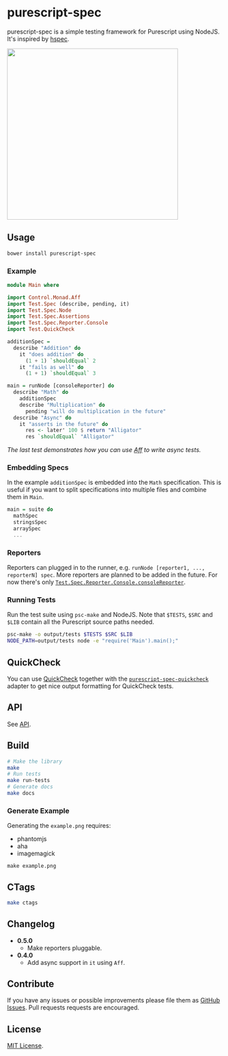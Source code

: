 # purescript-spec

purescript-spec is a simple testing framework for Purescript using NodeJS. It's
inspired by [hspec](http://hspec.github.io/).

<img src="https://raw.githubusercontent.com/owickstrom/purescript-spec/master/example.png" width="400" />

## Usage

```bash
bower install purescript-spec
```

### Example

```purescript
module Main where

import Control.Monad.Aff
import Test.Spec (describe, pending, it)
import Test.Spec.Node
import Test.Spec.Assertions
import Test.Spec.Reporter.Console
import Test.QuickCheck

additionSpec =
  describe "Addition" do
    it "does addition" do
      (1 + 1) `shouldEqual` 2
    it "fails as well" do
      (1 + 1) `shouldEqual` 3

main = runNode [consoleReporter] do
  describe "Math" do
    additionSpec
    describe "Multiplication" do
      pending "will do multiplication in the future"
  describe "Async" do
    it "asserts in the future" do
      res <- later' 100 $ return "Alligator"
      res `shouldEqual` "Alligator"
```

*The last test demonstrates how you can use [Aff](https://github.com/slamdata/purescript-aff)
to write async tests.*

### Embedding Specs

In the example `additionSpec` is embedded into the `Math` specification. This
is useful if you want to split specifications into multiple files and combine
them in `Main`.

```purescript
main = suite do
  mathSpec
  stringsSpec
  arraySpec
  ...
```

### Reporters

Reporters can plugged in to the runner, e.g.
`runNode [reporter1, ..., reporterN] spec`. More reporters are planned to be
added in the future. For now there's only [`Test.Spec.Reporter.Console.consoleReporter`](API.md#module-consolereporter).

### Running Tests

Run the test suite using `psc-make` and NodeJS. Note that `$TESTS`, `$SRC`
and `$LIB` contain all the Purescript source paths needed.

```bash
psc-make -o output/tests $TESTS $SRC $LIB
NODE_PATH=output/tests node -e "require('Main').main();"
```

## QuickCheck

You can use [QuickCheck](https://github.com/purescript/purescript-quickcheck)
together with the [`purescript-spec-quickcheck`](https://github.com/owickstrom/purescript-spec-quickcheck)
adapter to get nice output formatting for QuickCheck tests.

## API

See [API](API.md).

## Build

```bash
# Make the library
make
# Run tests
make run-tests
# Generate docs
make docs
```

### Generate Example

Generating the `example.png` requires:

* phantomjs
* aha
* imagemagick

```
make example.png
```

## CTags

```bash
make ctags
```

## Changelog

* **0.5.0**
  * Make reporters pluggable.
* **0.4.0**
  * Add async support in `it` using `Aff`.

## Contribute

If you have any issues or possible improvements please file them as
[GitHub Issues](https://github.com/owickstrom/purescript-spec/issues). Pull
requests requests are encouraged.

## License

[MIT License](LICENSE.md).
